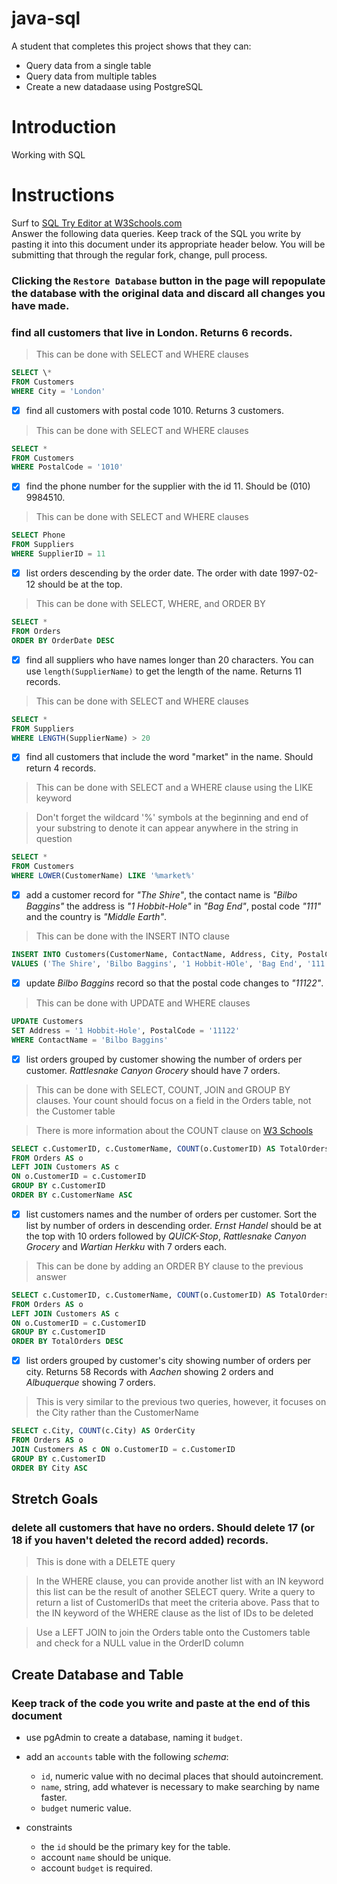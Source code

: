 # java-sql

A student that completes this project shows that they can:

- Query data from a single table
- Query data from multiple tables
- Create a new datadaase using PostgreSQL

# Introduction

Working with SQL

# Instructions

Surf to [SQL Try Editor at W3Schools.com](https://www.w3schools.com/Sql/tryit.asp?filename=trysql_select_top)  
Answer the following data queries. Keep track of the SQL you write by pasting it into this document under its appropriate header below. You will be submitting that through the regular fork, change, pull process.

### **Clicking the `Restore Database` button in the page will repopulate the database with the original data and discard all changes you have made**.

### find all customers that live in London. Returns 6 records.

> This can be done with SELECT and WHERE clauses

```sql
SELECT \*
FROM Customers
WHERE City = 'London'
```

- [x] find all customers with postal code 1010. Returns 3 customers.

> This can be done with SELECT and WHERE clauses

```sql
SELECT *
FROM Customers
WHERE PostalCode = '1010'
```

- [x] find the phone number for the supplier with the id 11. Should be (010) 9984510.

> This can be done with SELECT and WHERE clauses

```sql
SELECT Phone
FROM Suppliers
WHERE SupplierID = 11
```

- [x] list orders descending by the order date. The order with date 1997-02-12 should be at the top.

> This can be done with SELECT, WHERE, and ORDER BY

```sql
SELECT *
FROM Orders
ORDER BY OrderDate DESC
```

- [x] find all suppliers who have names longer than 20 characters. You can use `length(SupplierName)` to get the length of the name. Returns 11 records.

> This can be done with SELECT and WHERE clauses

```sql
SELECT *
FROM Suppliers
WHERE LENGTH(SupplierName) > 20
```

- [x] find all customers that include the word "market" in the name. Should return 4 records.

> This can be done with SELECT and a WHERE clause using the LIKE keyword

> Don't forget the wildcard '%' symbols at the beginning and end of your substring to denote it can appear anywhere in the string in question

```sql
SELECT *
FROM Customers
WHERE LOWER(CustomerName) LIKE '%market%'
```

- [x] add a customer record for _"The Shire"_, the contact name is _"Bilbo Baggins"_ the address is _"1 Hobbit-Hole"_ in _"Bag End"_, postal code _"111"_ and the country is _"Middle Earth"_.

> This can be done with the INSERT INTO clause

```sql
INSERT INTO Customers(CustomerName, ContactName, Address, City, PostalCode, Country)
VALUES ('The Shire', 'Bilbo Baggins', '1 Hobbit-HOle', 'Bag End', '111', 'Middle Earth')
```

- [x] update _Bilbo Baggins_ record so that the postal code changes to _"11122"_.

> This can be done with UPDATE and WHERE clauses

```sql
UPDATE Customers
SET Address = '1 Hobbit-Hole', PostalCode = '11122'
WHERE ContactName = 'Bilbo Baggins'
```

- [x] list orders grouped by customer showing the number of orders per customer. _Rattlesnake Canyon Grocery_ should have 7 orders.

> This can be done with SELECT, COUNT, JOIN and GROUP BY clauses. Your count should focus on a field in the Orders table, not the Customer table

> There is more information about the COUNT clause on [W3 Schools](https://www.w3schools.com/sql/sql_count_avg_sum.asp)

```sql
SELECT c.CustomerID, c.CustomerName, COUNT(o.CustomerID) AS TotalOrders
FROM Orders AS o
LEFT JOIN Customers AS c
ON o.CustomerID = c.CustomerID
GROUP BY c.CustomerID
ORDER BY c.CustomerName ASC
```

- [x] list customers names and the number of orders per customer. Sort the list by number of orders in descending order. _Ernst Handel_ should be at the top with 10 orders followed by _QUICK-Stop_, _Rattlesnake Canyon Grocery_ and _Wartian Herkku_ with 7 orders each.

> This can be done by adding an ORDER BY clause to the previous answer

```sql
SELECT c.CustomerID, c.CustomerName, COUNT(o.CustomerID) AS TotalOrders
FROM Orders AS o
LEFT JOIN Customers AS c
ON o.CustomerID = c.CustomerID
GROUP BY c.CustomerID
ORDER BY TotalOrders DESC
```

- [x] list orders grouped by customer's city showing number of orders per city. Returns 58 Records with _Aachen_ showing 2 orders and _Albuquerque_ showing 7 orders.

> This is very similar to the previous two queries, however, it focuses on the City rather than the CustomerName

```sql
SELECT c.City, COUNT(c.City) AS OrderCity
FROM Orders AS o
JOIN Customers AS c ON o.CustomerID = c.CustomerID
GROUP BY c.CustomerID
ORDER BY City ASC
```

## Stretch Goals

### delete all customers that have no orders. Should delete 17 (or 18 if you haven't deleted the record added) records.

> This is done with a DELETE query

> In the WHERE clause, you can provide another list with an IN keyword this list can be the result of another SELECT query. Write a query to return a list of CustomerIDs that meet the criteria above. Pass that to the IN keyword of the WHERE clause as the list of IDs to be deleted

> Use a LEFT JOIN to join the Orders table onto the Customers table and check for a NULL value in the OrderID column

## Create Database and Table

### Keep track of the code you write and paste at the end of this document

- use pgAdmin to create a database, naming it `budget`.
- add an `accounts` table with the following _schema_:

  - `id`, numeric value with no decimal places that should autoincrement.
  - `name`, string, add whatever is necessary to make searching by name faster.
  - `budget` numeric value.

- constraints
  - the `id` should be the primary key for the table.
  - account `name` should be unique.
  - account `budget` is required.
